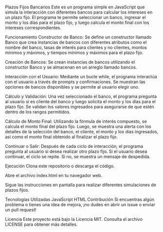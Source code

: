 Plazos Fijos Bancarios
Este es un programa simple en JavaScript que simula la interacción con diferentes bancos para calcular los intereses en un plazo fijo. El programa te permite seleccionar un banco, ingresar el monto y los días para el plazo fijo, y luego calcula el monto final con los intereses correspondientes.

Funcionamiento
Constructor de Banco: Se define un constructor llamado Banco que crea instancias de bancos con diferentes atributos como el nombre del banco, tasas de interés para clientes y no clientes, montos mínimos y máximos, y tiempos mínimos y máximos para el plazo fijo.

Creación de Bancos: Se crean instancias de bancos utilizando el constructor Banco y se almacenan en un arreglo llamado bancos.

Interacción con el Usuario: Mediante un bucle while, el programa interactúa con el usuario a través de prompts y confirmaciones. Se muestran las opciones de bancos disponibles y se permite al usuario elegir uno.

Cálculo y Validación: Una vez seleccionado el banco, el programa pregunta al usuario si es cliente del banco y luego solicita el monto y los días para el plazo fijo. Se validan los valores ingresados para asegurarse de que estén dentro de los rangos permitidos.

Cálculo de Monto Final: Utilizando la fórmula de interés compuesto, se calcula el monto final del plazo fijo. Luego, se muestra una alerta con los detalles de la selección del banco, el cliente, el monto y los días ingresados, así como el monto final obtenido al finalizar el plazo fijo.

Continuar o Salir: Después de cada ciclo de interacción, el programa pregunta al usuario si desea realizar otro plazo fijo. Si el usuario desea continuar, el ciclo se repite. Si no, se muestra un mensaje de despedida.

Ejecución
Clona este repositorio o descarga el código.

Abre el archivo index.html en tu navegador web.

Sigue las instrucciones en pantalla para realizar diferentes simulaciones de plazos fijos.

Tecnologías Utilizadas
JavaScript
HTML
Contribución
Si encuentras algún problema o tienes una idea de mejora, ¡no dudes en abrir un issue o enviar un pull request!

Licencia
Este proyecto está bajo la Licencia MIT. Consulta el archivo LICENSE para obtener más detalles.
